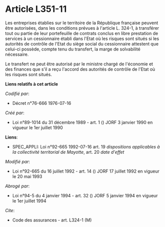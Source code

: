 # Article L351-11

Les entreprises établies sur le territoire de la République française peuvent être autorisées, dans les conditions prévues à
l'article L. 324-1, à transférer tout ou partie de leur portefeuille de contrats conclus en libre prestation de services à un
cessionnaire établi dans l'Etat où les risques sont situés si les autorités de contrôle de l'Etat du siège social du
cessionnaire attestent que celui-ci possède, compte tenu du transfert, la marge de solvabilité nécessaire.

Le transfert ne peut être autorisé par le ministre chargé de l'économie et des finances que s'il a reçu l'accord des
autorités de contrôle de l'Etat où les risques sont situés.

**Liens relatifs à cet article**

_Codifié par_:

  - Décret n°76-666 1976-07-16

_Créé par_:

  - Loi n°89-1014 du 31 décembre 1989 - art. 1 () JORF 3 janvier 1990 en vigueur le 1er juillet 1990

**Liens**:

  - SPEC_APPLI: Loi n°92-665 1992-07-16 art. 19 *dispositions applicables à la collectivité territorial de Mayotte*, art. 20 *date d'effet*

_Modifié par_:

  - Loi n°92-665 du 16 juillet 1992 - art. 14 () JORF 17 juillet 1992 en vigueur le 20 mai 1993

_Abrogé par_:

  - Loi n°94-5 du 4 janvier 1994 - art. 32 () JORF 5 janvier 1994 en vigueur le 1er juillet 1994

_Cite_:

  - Code des assurances - art. L324-1 (M)
